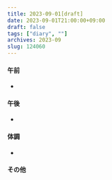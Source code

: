 ```yaml
---
title: 2023-09-01[draft]
date: 2023-09-01T21:00:00+09:00
draft: false
tags: ["diary", ""]
archives: 2023-09
slug: 124060
---
```

#### 午前
- 
#### 午後
- 
#### 体調
- 
#### その他
